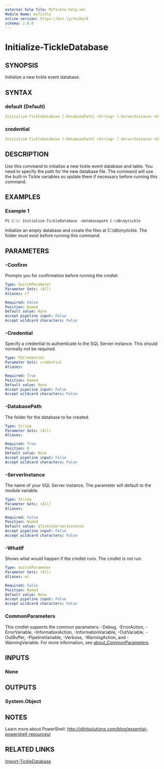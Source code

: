 ```yaml
---
external help file: MyTickle-help.xml
Module Name: myTickle
online version: https://bit.ly/3vikqr8
schema: 2.0.0
---
```


# Initialize-TickleDatabase

## SYNOPSIS

Initialize a new tickle event database.

## SYNTAX

### default (Default)

```yaml
Initialize-TickleDatabase [-DatabasePath] <String> [-ServerInstance <String>] [-WhatIf] [-Confirm] [<CommonParameters>]
```

### credential

```yaml
Initialize-TickleDatabase [-DatabasePath] <String> [-ServerInstance <String>] -Credential <PSCredential> [-WhatIf] [-Confirm] [<CommonParameters>]
```

## DESCRIPTION

Use this command to initialize a new tickle event database and table. You need to specify the path for the new database file. The command will use the built-in Tickle variables so update them if necessary before running this command.

## EXAMPLES

### Example 1

```powershell
PS C:\> Initialize-TickleDatabase -databasepath C:\db\mytickle
```

Initialize an empty database and create the files at C:\db\mytickle. The folder must exist before running this command.

## PARAMETERS

### -Confirm

Prompts you for confirmation before running the cmdlet.

```yaml
Type: SwitchParameter
Parameter Sets: (All)
Aliases: cf

Required: False
Position: Named
Default value: None
Accept pipeline input: False
Accept wildcard characters: False
```

### -Credential

Specify a credential to authenticate to the SQL Server instance. This should normally not be required.

```yaml
Type: PSCredential
Parameter Sets: credential
Aliases:

Required: True
Position: Named
Default value: None
Accept pipeline input: False
Accept wildcard characters: False
```

### -DatabasePath

The folder for the database to be created.

```yaml
Type: String
Parameter Sets: (All)
Aliases:

Required: True
Position: 0
Default value: None
Accept pipeline input: False
Accept wildcard characters: False
```

### -ServerInstance

The name of your SQL Server instance. The parameter will default to the module variable.

```yaml
Type: String
Parameter Sets: (All)
Aliases:

Required: False
Position: Named
Default value: $TickleServerInstance
Accept pipeline input: False
Accept wildcard characters: False
```

### -WhatIf

Shows what would happen if the cmdlet runs.
The cmdlet is not run.

```yaml
Type: SwitchParameter
Parameter Sets: (All)
Aliases: wi

Required: False
Position: Named
Default value: None
Accept pipeline input: False
Accept wildcard characters: False
```

### CommonParameters

This cmdlet supports the common parameters: -Debug, -ErrorAction, -ErrorVariable, -InformationAction, -InformationVariable, -OutVariable, -OutBuffer, -PipelineVariable, -Verbose, -WarningAction, and -WarningVariable. For more information, see [about_CommonParameters](http://go.microsoft.com/fwlink/?LinkID=113216).

## INPUTS

### None

## OUTPUTS

### System.Object

## NOTES

Learn more about PowerShell: http://jdhitsolutions.com/blog/essential-powershell-resources/

## RELATED LINKS

[Import-TickleDatabase](Import-TickleDatabase.md)
